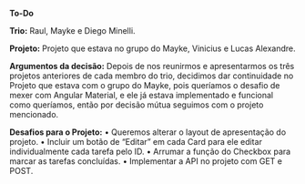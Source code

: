 **To-Do**

**Trio:**
Raul, Mayke e Diego Minelli.

**Projeto:**
Projeto que estava no grupo do Mayke, Vinicius e Lucas Alexandre.

**Argumentos da decisão:**
Depois de nos reunirmos e apresentarmos os três projetos anteriores de cada membro do trio, decidimos dar continuidade no Projeto que estava com o grupo do Mayke, pois queríamos o desafio de mexer com Angular Material, e ele já estava implementado e funcional como queríamos, então por decisão mútua seguimos com o projeto mencionado.

**Desafios para o Projeto:**
•	Queremos alterar o layout de apresentação do projeto.
•	Incluir um botão de “Editar” em cada Card para ele editar individualmente cada tarefa pelo ID.
•	Arrumar a função do Checkbox para marcar as tarefas concluídas.
•	Implementar a API no projeto com GET e POST.